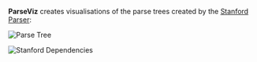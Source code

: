 **ParseViz** creates visualisations of the parse trees created by the [Stanford Parser](http://nlp.stanford.edu/software/lex-parser.shtml):

![Parse Tree](https://raw.githubusercontent.com/davidar/da.vidr.cc/master/java/src/cc/vidr/parseviz/tree.png)

![Stanford Dependencies](https://raw.githubusercontent.com/davidar/da.vidr.cc/master/java/src/cc/vidr/parseviz/deps.png)
